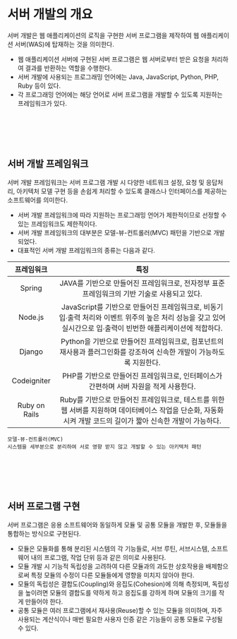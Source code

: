 # 서버 개발의 개요
서버 개발은 웹 애플리케이션의 로직을 구현한 서버 프로그램을 제작하여 웹 애플리케이션 서버(WAS)에 탑재하는 것을 의미한다.
- 웹 애플리케이션 서버에 구현된 서버 프로그램은 웹 서버로부터 받은 요청을 처리하여 결과를 반환하는 역할을 수행한다.
- 서버 개발에 사용되는 프로그래밍 언어에는 Java, JavaScript, Python, PHP, Ruby 등이 있다.
- 각 프로그래밍 언어에는 해당 언어로 서버 프로그램을 개발할 수 있도록 지원하는 프레임워크가 있다.

<br>
<br>
<br>
<br>

## 서버 개발 프레임워크
서버 개발 프레임워크는 서버 프로그램 개발 시 다양한 네트워크 설정, 요청 및 응답처리, 아키텍처 모델 구현 등을 손쉽게 처리할 수 있도록 클래스나 인터페이스를 제공하는 소프트웨어를 의미한다.
- 서버 개발 프레임워크에 따라 지원하는 프로그래밍 언어가 제한적이므로 선정할 수 있는 프레임워크도 제한적이다.
- 서버 개발 프레임워크의 대부분은 모델-뷰-컨트롤러(MVC) 패턴을 기반으로 개발되었다.
- 대표적인 서버 개발 프레임워크의 종류는 다음과 같다.

프레임워크|특징
:---:|:---:
Spring|JAVA를 기반으로 만들어진 프레임워크로, 전자정부 표준 프레임워크의 기반 기술로 사용되고 있다.
Node.js|JavaScript를 기반으로 만들어진 프레임워크로, 비동기 입∙출력 처리와 이벤트 위주의 높은 처리 성능을 갖고 있어 실시간으로 입∙출력이 빈번한 애플리케이션에 적합하다.
Django|Python을 기반으로 만들어진 프레임워크로, 컴포넌트의 재사용과 플러그인화를 강조하여 신속한 개발이 가능하도록 지원한다.
Codeigniter|PHP를 기반으로 만들어진 프레임워크로, 인터페이스가 간편하며 서버 자원을 적게 사용한다.
Ruby on Rails|Ruby를 기반으로 만들어진 프레임워크로, 테스트를 위한 웹 서버를 지원하며 데이터베이스 작업을 단순화, 자동화시켜 개발 코드의 길이가 짧아 신속한 개발이 가능하다.

```
모델-뷰-컨트롤러(MVC)
시스템을 세부분으로 분리하여 서로 영향 받지 않고 개발할 수 있는 아키텍처 패턴
```

<br>
<br>
<br>
<br>

## 서버 프로그램 구현
서버 프로그램은 응용 소프트웨어와 동일하게 모듈 및 공통 모듈을 개발한 후, 모듈들을 통합하는 방식으로 구현된다.
- 모듈은 모듈화를 통해 분리된 시스템의 각 기능들로, 서브 루틴, 서브시스템, 소프트웨어 내의 프로그램, 작업 단위 등과 같은 의미로 사용된다.
- 모듈 개발 시 기능적 독립성을 고려하여 다른 모듈과의 과도한 상호작용을 배제함으로써 특정 모듈의 수정이 다른 모듈들에게 영향을 미치지 않아야 한다.
- 모듈의 독립성은 결합도(Coupling)와 응집도(Cohesion)에 의해 측정되며, 독립성을 높이려면 모듈의 결합도를 약하게 하고 응집도를 강하게 하며 모듈의 크기를 작게 만들어야 한다.
- 공통 모듈은 여러 프로그램에서 재사용(Reuse)할 수 있는 모듈을 의미하며, 자주 사용되는 계산식이나 매번 필요한 사용자 인증 같은 기능들이 공통 모듈로 구성될 수 있다.

